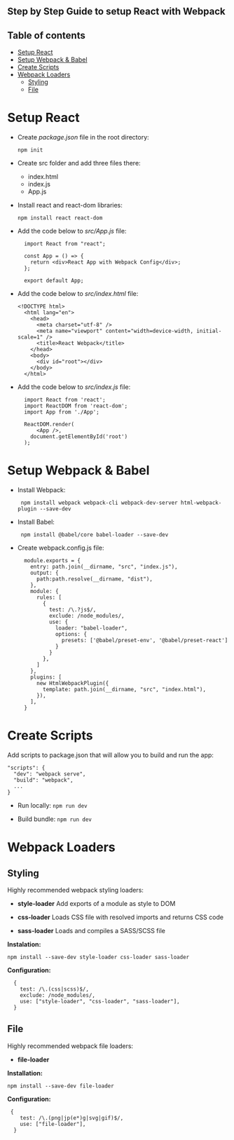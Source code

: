 ## Step by Step Guide to setup React with Webpack

## Table of contents

- [Setup React](#setup-react)
- [Setup Webpack & Babel](#setup-webpack--babel)
- [Create Scripts](#create-scripts)
- [Webpack Loaders](#webpack-loaders)
  - [Styling](#styling)
  - [File](#file)

# Setup React

- Create _package.json_ file in the root directory:

  `npm init`

- Create src folder and add three files there:

  - index.html
  - index.js
  - App.js

- Install react and react-dom libraries:

  `npm install react react-dom`

- Add the code below to _src/App.js_ file:

  ```
    import React from "react";

    const App = () => {
      return <div>React App with Webpack Config</div>;
    };

    export default App;
  ```

- Add the code below to _src/index.html_ file:

  ```
  <!DOCTYPE html>
    <html lang="en">
      <head>
        <meta charset="utf-8" />
        <meta name="viewport" content="width=device-width, initial-scale=1" />
        <title>React Webpack</title>
      </head>
      <body>
        <div id="root"></div>
      </body>
    </html>
  ```

- Add the code below to _src/index.js_ file:

  ```
    import React from 'react';
    import ReactDOM from 'react-dom';
    import App from './App';

    ReactDOM.render(
        <App />,
      document.getElementById('root')
    );
  ```

# Setup Webpack & Babel

- Install Webpack:

  ` npm install webpack webpack-cli webpack-dev-server html-webpack-plugin --save-dev`

- Install Babel:

  ` npm install @babel/core babel-loader --save-dev`

- Create webpack.config.js file:

  ```
    module.exports = {
      entry: path.join(__dirname, "src", "index.js"),
      output: {
        path:path.resolve(__dirname, "dist"),
      },
      module: {
        rules: [
          {
            test: /\.?js$/,
            exclude: /node_modules/,
            use: {
              loader: "babel-loader",
              options: {
                presets: ['@babel/preset-env', '@babel/preset-react']
              }
            }
          },
        ]
      },
      plugins: [
        new HtmlWebpackPlugin({
          template: path.join(__dirname, "src", "index.html"),
        }),
      ],
    }
  ```

# Create Scripts

Add scripts to package.json that will allow you to build and run the app:

```
"scripts": {
  "dev": "webpack serve",
  "build": "webpack",
  ...
}
```

- Run locally: `npm run dev`

- Build bundle: `npm run dev`

# Webpack Loaders

## Styling

Highly recommended webpack styling loaders:

- **style-loader** Add exports of a module as style to DOM

- **css-loader** Loads CSS file with resolved imports and returns CSS code

- **sass-loader** Loads and compiles a SASS/SCSS file

**Instalation:**

`npm install --save-dev style-loader css-loader sass-loader `

**Configuration:**

```
  {
    test: /\.(css|scss)$/,
    exclude: /node_modules/,
    use: ["style-loader", "css-loader", "sass-loader"],
  }
```

## File

Highly recommended webpack file loaders:

- **file-loader**

**Installation:**

`npm install --save-dev file-loader`

**Configuration:**

```
 {
    test: /\.(png|jp(e*)g|svg|gif)$/,
    use: ["file-loader"],
  }
```
